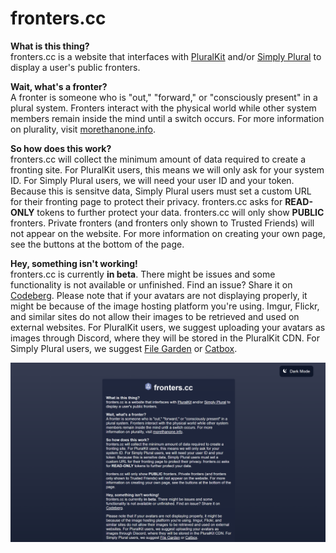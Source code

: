 # fronters.cc
**What is this thing?** <br />
fronters.cc is a website that interfaces with <a href="https://pluralkit.me">PluralKit</a> and/or <a href="https://app.apparyllis.com/">Simply Plural</a> to display a user's public fronters.

**Wait, what's a fronter?** <br />
A fronter is someone who is "out," "forward," or "consciously present" in a plural system. Fronters interact with the physical world while other system members remain inside the mind until a switch occurs. 
For more information on plurality, visit <a href="https://morethanone.info/">morethanone.info</a>.</p>

**So how does this work?** <br />
fronters.cc will collect the minimum amount of data required to create a fronting site. For PluralKit users, this means we will only ask for your system ID. For Simply Plural users, we will need your user ID and your token.
Because this is sensitve data, Simply Plural users must set a custom URL for their fronting page to protect their privacy. fronters.cc asks for <strong>READ-ONLY</strong> tokens to further protect your data.
fronters.cc will only show <strong>PUBLIC</strong> fronters. Private fronters (and fronters only shown to Trusted Friends) will not appear on the website. For more information on creating your own page, see the buttons at the bottom of the page.</p>

**Hey, something isn't working!** <br />
fronters.cc is currently <strong>in beta</strong>. There might be issues and some functionality is not available or unfinished. Find an issue? Share it on <a href="https://codeberg.org/fronterscc/fronterscc/issues">Codeberg</a>.
Please note that if your avatars are not displaying properly, it might be because of the image hosting platform you're using. Imgur, Flickr, and similar sites do not allow their images to be retrieved and used on external websites. For PluralKit users, we suggest uploading your avatars as images through Discord, where they will be stored in the PluralKit CDN. For Simply Plural users, we suggest <a href="https://filegarden.com/">File Garden</a> or <a href="https://catbox.moe/">Catbox</a>.</p>

![Screenshot of the landing page](static/images/fronterscc-screenshot.png)
